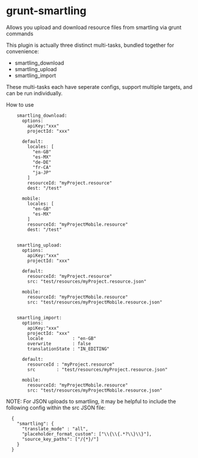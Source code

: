 grunt-smartling
===================

Allows you upload and download resource files from smartling via grunt commands

This plugin is actually three distinct multi-tasks, bundled together for convenience:
- smartling_download
- smartling_upload
- smartling_import

These multi-tasks each have seperate configs, support multiple targets, and can be run individually.

How to use

```
    smartling_download:
      options:
        apiKey:"xxx"
        projectId: "xxx"
        
      default:
        locales: [
          "en-GB"
          "es-MX"
          "de-DE"
          "fr-CA"
          "ja-JP"
        ]
        resourceId: "myProject.resource"
        dest: "/test"

      mobile:
        locales: [
          "en-GB"
          "es-MX"
        ]
        resourceId: "myProjectMobile.resource"
        dest: "/test"


    smartling_upload:
      options:
        apiKey:"xxx"
        projectId: "xxx"

      default:
        resourceId: "myProject.resource"
        src: "test/resources/myProject.resource.json"

      mobile:
        resourceId: "myProjectMobile.resource"
        src: "test/resources/myProjectMobile.resource.json"


    smartling_import:
      options:
        apiKey:"xxx"
        projectId: "xxx"
        locale           : "en-GB"
        overwrite        : false
        translationState : "IN_EDITING"

      default:
        resourceId : "myProject.resource"
        src        : "test/resources/myProject.resource.json"

      mobile:
        resourceId: "myProjectMobile.resource"
        src: "test/resources/myProjectMobile.resource.json"

```


NOTE: For JSON uploads to smartling, it may be helpful to include the following config within the src JSON file:

      {
        "smartling": {
          "translate_mode" : "all",
          "placeholder_format_custom": ["\\{\\{.*?\\}\\}"],
          "source_key_paths": ["/{*}/"]
        }
      }